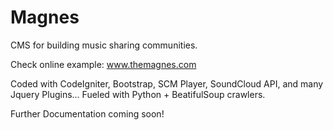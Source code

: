Magnes
======

CMS for building music sharing communities.

Check online example:  www.themagnes.com

Coded with CodeIgniter, Bootstrap, SCM Player, SoundCloud API, and many Jquery Plugins...
Fueled with Python + BeatifulSoup crawlers.

Further Documentation coming soon!

